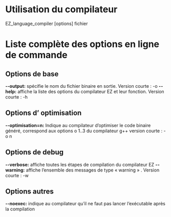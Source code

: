 


# Utilisation du compilateur
EZ_language_compiler [options] fichier


# Liste complète des options en ligne de commande
## Options de base
**--output:** spécifie le nom du fichier binaire en sortie.
Version courte :  -o
**--help:** affiche la liste des options du compilateur EZ et  leur fonction. 
Version courte :  -h
## Options d’ optimisation
**--optimisation=n:** Indique au compilateur d’optimiser le code binaire généré, correspond aux options o 1..3 du compilateur g++
version courte : -o n
## Options de debug
**--verbose:** affiche toutes les étapes de compilation du compilateur EZ
**--warning:** affiche l’ensemble des messages  de type « warning » . 
Version courte : -w
## Options autres
**--noexec:** indique au compilateur qu’il ne faut pas lancer l’exécutable après la compilation
